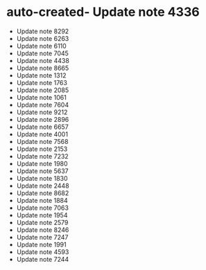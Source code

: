 # auto-created- Update note 4336
- Update note 8292
- Update note 6263
- Update note 6110
- Update note 7045
- Update note 4438
- Update note 8665
- Update note 1312
- Update note 1763
- Update note 2085
- Update note 1061
- Update note 7604
- Update note 9212
- Update note 2896
- Update note 6657
- Update note 4001
- Update note 7568
- Update note 2153
- Update note 7232
- Update note 1980
- Update note 5637
- Update note 1830
- Update note 2448
- Update note 8682
- Update note 1884
- Update note 7063
- Update note 1954
- Update note 2579
- Update note 8246
- Update note 7247
- Update note 1991
- Update note 4593
- Update note 7244
